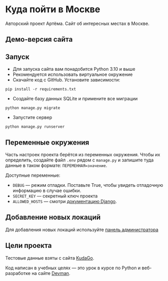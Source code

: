 # Куда пойти в Москве

Авторский проект Артёма. Сайт об интересных местах в Москве. 


## Демо-версия сайта


## Запуск

- Для запуска сайта вам понадобится Python 3.10 и выше
- Рекомендуется использовать виртуальное окружение
- Скачайте код с GitHub. Установите зависимости:

```
pip install -r requirements.txt
```
- Создайте базу данных SQLite и примените все миграции
```
python manage.py migrate
```
- Запустите сервер 
```
python manage.py runserver
```

## Переменные окружения

Часть настроек проекта берётся из переменных окружения. Чтобы их определить, 
создайте файл `.env` рядом с `manage.py` и запишите туда данные в таком 
формате: `ПЕРЕМЕННАЯ=значение`.

Доступные переменные:
- `DEBUG` — режим отладки. Поставьте True, чтобы увидеть отладочную информацию в случае ошибки.
- `SECRET_KEY` — секретный ключ проекта
- `ALLOWED_HOSTS` — смотри [документацию Django](https://docs.djangoproject.com/en/3.1/ref/settings/#allowed-hosts).

## Добавление новых локаций

Для добавления новых локаций используйте [панель администратора](https://egoista.pythonanywhere.com/admin/) 



## Цели проекта

Тестовые данные взяты с сайта [KudaGo](https://kudago.com).

Код написан в учебных целях — это урок в курсе по Python и веб-разработке на сайте [Devman](https://dvmn.org).
